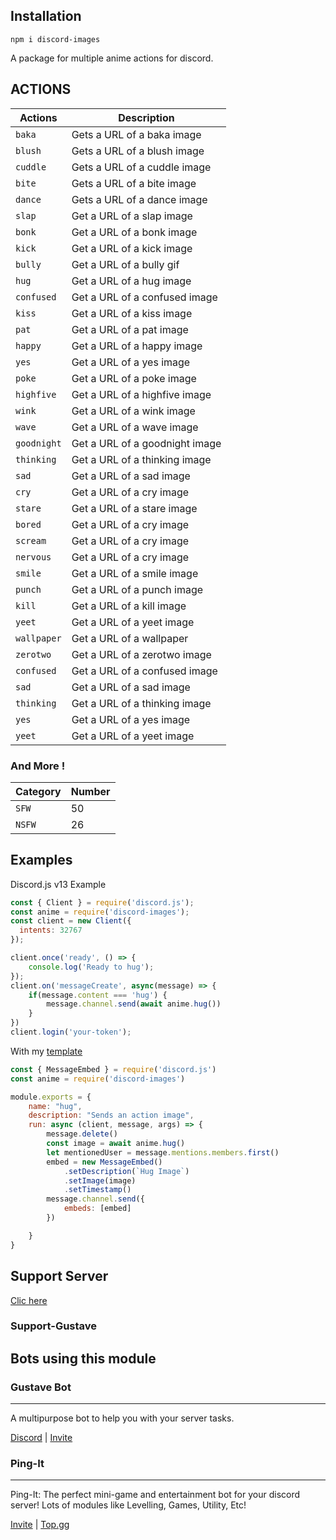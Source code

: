 ## Installation
```
npm i discord-images
```
A package for multiple anime actions for discord.

## ACTIONS

| Actions | Description |
| -------- | ----------- |
| `baka` | Gets a URL of a baka image |
| `blush` | Gets a URL of a blush image |
| `cuddle` | Gets a URL of a cuddle image |
| `bite` | Gets a URL of a bite image |
| `dance` | Gets a URL of a dance image |
| `slap`  | Get a URL of a slap image |
| `bonk` | Get a URL of a bonk image |
| `kick` | Get a URL of a kick image |
| `bully` | Get a URL of a bully gif |
| `hug` | Get a URL of a hug image |
| `confused` | Get a URL of a confused image |
| `kiss` | Get a URL of a kiss image |
| `pat` | Get a URL of a pat image |
| `happy`  | Get a URL of a happy image |
| `yes` | Get a URL of a yes image |
| `poke` | Get a URL of a poke image |
| `highfive` | Get a URL of a highfive image |
| `wink` | Get a URL of a wink image |
| `wave` | Get a URL of a wave image |
| `goodnight` | Get a URL of a goodnight image |
| `thinking` | Get a URL of a thinking image |
| `sad` | Get a URL of a sad image |
| `cry` | Get a URL of a cry image |
| `stare` | Get a URL of a stare image |
| `bored` | Get a URL of a cry image |
| `scream` | Get a URL of a cry image |
| `nervous` | Get a URL of a cry image |
| `smile` | Get a URL of a smile image |
| `punch` | Get a URL of a punch image |
| `kill` | Get a URL of a kill image |
| `yeet` | Get a URL of a yeet image |
| `wallpaper` | Get a URL of a wallpaper |
| `zerotwo` | Get a URL of a zerotwo image |
| `confused` | Get a URL of a confused image |
| `sad` | Get a URL of a sad image |
| `thinking` | Get a URL of a thinking image |
| `yes` | Get a URL of a yes image |
| `yeet` | Get a URL of a yeet image |

### And More !

| Category | Number |
| -------- | ----------- |
| `SFW` | 50 |
| `NSFW` | 26 |



## Examples

Discord.js v13 Example
```js
const { Client } = require('discord.js');
const anime = require('discord-images');
const client = new Client({ 
  intents: 32767
});

client.once('ready', () => {
	console.log('Ready to hug');
});
client.on('messageCreate', async(message) => {
    if(message.content === 'hug') {
        message.channel.send(await anime.hug())
    }
})
client.login('your-token');
```

With my [template](https://github.com/Kara0016/Discord-Template)
```js
const { MessageEmbed } = require('discord.js')
const anime = require('discord-images')

module.exports = {
    name: "hug",
    description: "Sends an action image",
    run: async (client, message, args) => {
        message.delete()
        const image = await anime.hug()
        let mentionedUser = message.mentions.members.first()
        embed = new MessageEmbed()
            .setDescription(`Hug Image`)
            .setImage(image)
            .setTimestamp()
        message.channel.send({
            embeds: [embed]
        })

    }
}
```

## Support Server

<a href="https://discord.gg/6qzkefEvRB">Clic here</a>

### Support-Gustave



## Bots using this module

### Gustave Bot
---

A multipurpose bot to help you with your server tasks.

[Discord](https://discord.gg/6qzkefEvRB) |
[Invite](https://discord.com/api/oauth2/authorize?client_id=876210410104172606&permissions=8&scope=bot%20applications.commands)

### Ping-It
---

Ping-It: The perfect mini-game and entertainment bot for your discord server! Lots of modules like Levelling, Games, Utility, Etc!

[Invite](https://discord.com/oauth2/authorize?client_id=955086662969458769&scope=bot) |
[Top.gg](https://top.gg/bot/955086662969458769)
